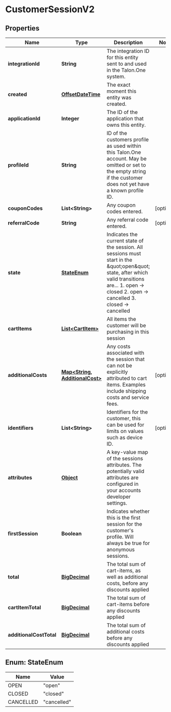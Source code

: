 

# CustomerSessionV2

## Properties

Name | Type | Description | Notes
------------ | ------------- | ------------- | -------------
**integrationId** | **String** | The integration ID for this entity sent to and used in the Talon.One system. | 
**created** | [**OffsetDateTime**](OffsetDateTime.md) | The exact moment this entity was created. | 
**applicationId** | **Integer** | The ID of the application that owns this entity. | 
**profileId** | **String** | ID of the customers profile as used within this Talon.One account. May be omitted or set to the empty string if the customer does not yet have a known profile ID. | 
**couponCodes** | **List&lt;String&gt;** | Any coupon codes entered. |  [optional]
**referralCode** | **String** | Any referral code entered. |  [optional]
**state** | [**StateEnum**](#StateEnum) | Indicates the current state of the session. All sessions must start in the \&quot;open\&quot; state, after which valid transitions are...  1. open -&gt; closed 2. open -&gt; cancelled 3. closed -&gt; cancelled  | 
**cartItems** | [**List&lt;CartItem&gt;**](CartItem.md) | All items the customer will be purchasing in this session | 
**additionalCosts** | [**Map&lt;String, AdditionalCost&gt;**](AdditionalCost.md) | Any costs associated with the session that can not be explicitly attributed to cart items. Examples include shipping costs and service fees. |  [optional]
**identifiers** | **List&lt;String&gt;** | Identifiers for the customer, this can be used for limits on values such as device ID. |  [optional]
**attributes** | [**Object**](.md) | A key-value map of the sessions attributes. The potentially valid attributes are configured in your accounts developer settings.  | 
**firstSession** | **Boolean** | Indicates whether this is the first session for the customer&#39;s profile. Will always be true for anonymous sessions. | 
**total** | [**BigDecimal**](BigDecimal.md) | The total sum of cart-items, as well as additional costs, before any discounts applied | 
**cartItemTotal** | [**BigDecimal**](BigDecimal.md) | The total sum of cart-items before any discounts applied | 
**additionalCostTotal** | [**BigDecimal**](BigDecimal.md) | The total sum of additional costs before any discounts applied | 



## Enum: StateEnum

Name | Value
---- | -----
OPEN | &quot;open&quot;
CLOSED | &quot;closed&quot;
CANCELLED | &quot;cancelled&quot;



